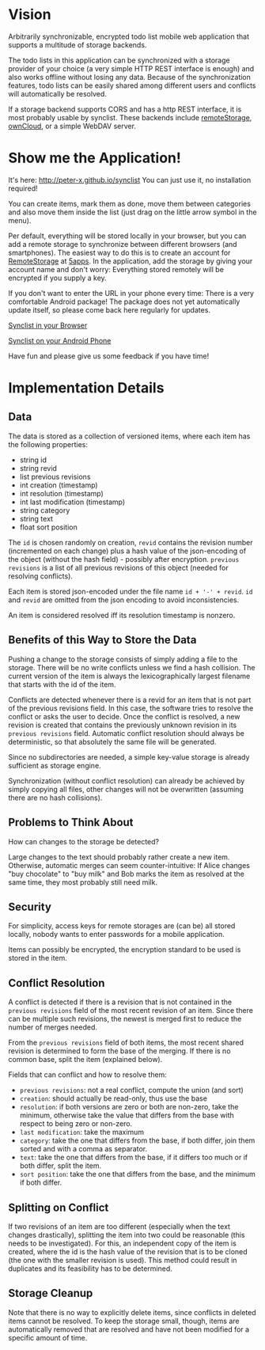 Vision
======

Arbitrarily synchronizable, encrypted todo list mobile web application that supports a
multitude of storage backends.

The todo lists in this application can be synchronized with a storage provider of
your choice (a very simple HTTP REST interface is enough) and also works
offline without losing any data. Because of the synchronization features, todo
lists can be easily shared among different users and conflicts will
automatically be resolved.

If a storage backend supports CORS and has a http REST interface, it is most
probably usable by synclist. These backends include 
[remoteStorage](http://remotestorage.io/), [ownCloud](http://owncloud.org/),
or a simple WebDAV server.


Show me the Application!
========================

It's here: http://peter-x.github.io/synclist
You can just use it, no installation required!

You can create items, mark them as done, move them between categories and also
move them inside the list (just drag on the little arrow symbol in the menu).

Per default, everything will be stored locally in your browser, but you can add
a remote storage to synchronize between different browsers (and smartphones).
The easiest way to do this is to create an account for
[RemoteStorage](http://remotestorage.io) at
[5apps](http://5apps.com/users/sign_up?site=storage). In the
application, add the storage by giving your account name and don't worry:
Everything stored remotely will be encrypted if you supply a key.

If you don't want to enter the URL in your phone every time: There is a very
comfortable Android package! The package does not yet automatically update
itself, so please come back here regularly for updates.

[Synclist in your Browser](http://peter-x.github.io/synclist/)

[Synclist on your Android Phone](https://github.com/peter-x/synclist/raw/cordova/platforms/android/bin/SyncList-debug.apk)

Have fun and please give us some feedback if you have time!

Implementation Details
======================

Data
----

The data is stored as a collection of versioned items, where each item has the
following properties:

 - string id
 - string revid
 - list   previous revisions
 - int    creation          (timestamp)
 - int    resolution        (timestamp)
 - int    last modification (timestamp)
 - string category
 - string text
 - float  sort position

The `id` is chosen randomly on creation, `revid` contains the revision number
(incremented on each change) plus a hash value of the json-encoding of the
object (without the hash field) - possibly after encryption.
`previous revisions` is a list of all previous revisions of this object (needed
for resolving conflicts).

Each item is stored json-encoded under the file name `id + '-' + revid`.
`id` and `revid` are omitted from the json encoding to avoid inconsistencies.

An item is considered resolved iff its resolution timestamp is nonzero.

Benefits of this Way to Store the Data
--------------------------------------

Pushing a change to the storage consists of simply adding a file to the storage.
There will be no write conflicts unless we find a hash collision. The current
version of the item is always the lexicographically largest filename that starts
with the id of the item.

Conflicts are detected whenever there is a revid for an item that is not part of
the previous revisions field. In this case, the software tries to resolve the
conflict or asks the user to decide. Once the conflict is resolved, a new
revision is created that contains the previously unknown revision in its
`previous revisions` field. Automatic conflict resolution should always be
deterministic, so that absolutely the same file will be generated.

Since no subdirectories are needed, a simple key-value storage is already
sufficient as storage engine.

Synchronization (without conflict resolution) can already be achieved by simply
copying all files, other changes will not be overwritten (assuming there are no
hash collisions).

Problems to Think About
-----------------------

How can changes to the storage be detected?

Large changes to the text should probably rather create a new item. Otherwise,
automatic merges can seem counter-intuitive: If Alice changes "buy chocolate" to
"buy milk" and Bob marks the item as resolved at the same time, they most
probably still need milk.


Security
--------

For simplicity, access keys for remote storages are (can be) all stored locally, nobody
wants to enter passwords for a mobile application.

Items can possibly be encrypted, the encryption standard to be used is stored in
the item.


Conflict Resolution
-------------------

A conflict is detected if there is a revision that is not contained in the
`previous revisions` field of the most recent revision of an item.
Since there can be multiple such revisions, the newest is merged first to reduce
the number of merges needed.

From the `previous revisions` field of both items, the most recent shared
revision is determined to form the base of the merging. If there is no common
base, split the item (explained below).

Fields that can conflict and how to resolve them:

 - `previous revisions`: not a real conflict, compute the union (and sort)
 - `creation`: should actually be read-only, thus use the base
 - `resolution`: if both versions are zero or both are non-zero, take the
                 minimum, otherwise take the value that differs from the base
                 with respect to being zero or non-zero.
 - `last modification`: take the maximum
 - `category`: take the one that differs from the base, if both differ, join
               them sorted and with a comma as separator.
 - `text`: take the one that differs from the base, if it differs too much or
           if both differ, split the item.
 - `sort position`: take the one that differs from the base, and the minimum if
                    both differ. 


Splitting on Conflict
---------------------

If two revisions of an item are too different (especially when the text changes
drastically), splitting the item into two could be reasonable (this needs to be
investigated). For this, an independent copy of the item is created, where the
id is the hash value of the revision that is to be cloned (the one with the
smaller revision is used). This method could result in duplicates and its
feasibility has to be determined.

 
Storage Cleanup
---------------

Note that there is no way to explicitly delete items, since conflicts in deleted items
cannot be resolved. To keep the storage small, though, items are automatically
removed that are resolved and have not been modified for a specific amount of
time.
